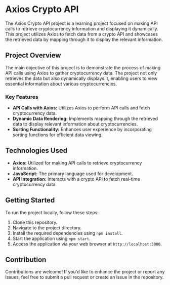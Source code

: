 # Axios Crypto API

The Axios Crypto API project is a learning project focused on making API calls to retrieve cryptocurrency information and displaying it dynamically. This project utilizes Axios to fetch data from a crypto API and showcases the retrieved data by mapping through it to display the relevant information.

## Project Overview

The main objective of this project is to demonstrate the process of making API calls using Axios to gather cryptocurrency data. The project not only retrieves the data but also dynamically displays it, enabling users to view essential information about various cryptocurrencies.

### Key Features

- **API Calls with Axios:** Utilizes Axios to perform API calls and fetch cryptocurrency data.
- **Dynamic Data Rendering:** Implements mapping through the retrieved data to display relevant information about cryptocurrencies.
- **Sorting Functionality:** Enhances user experience by incorporating sorting functions for efficient data viewing.

## Technologies Used

- **Axios:** Utilized for making API calls to retrieve cryptocurrency information.
- **JavaScript:** The primary language used for development.
- **API Integration:** Interacts with a crypto API to fetch real-time cryptocurrency data.

## Getting Started

To run the project locally, follow these steps:

1. Clone this repository.
2. Navigate to the project directory.
3. Install the required dependencies using `npm install`.
4. Start the application using `npm start`.
5. Access the application via your web browser at `http://localhost:3000`.

## Contribution

Contributions are welcome! If you'd like to enhance the project or report any issues, feel free to submit a pull request or create an issue in the repository.
